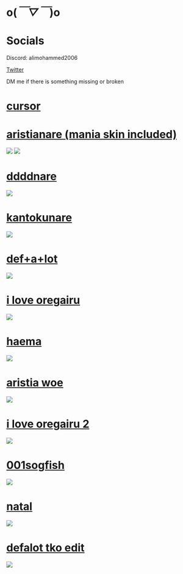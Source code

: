 # o(*￣▽￣*)o

# Socials

Discord: alimohammed2006

[Twitter](https://twitter.com/sognre)

DM me if there is something missing or broken

# [cursor](https://mega.nz/folder/AUICkZLT#EpPp8sVVMa_Rnq7DSfN-sA)

# [aristianare (mania skin included)](https://mega.nz/file/EBBTXJqC#m_U2oZ7kn4o4vHmA4QLfm8owOl_1-VWMtETqq22Rthw)
![](https://cdn.discordapp.com/attachments/705068055306174485/1187219426102231150/image.png?ex=65961740&is=6583a240&hm=932ab408805d4c220970b2f1bc925f983180b0b94b47bad6c96b58c207292e4a&)
![](https://cdn.discordapp.com/attachments/705068055306174485/1187219144014319796/image.png?ex=659616fd&is=6583a1fd&hm=40e51637d94a0c16ec907683a3e4bf67bfccca0e4e959953ae47b36aa71f09f8&)

# [ddddnare](https://mega.nz/file/0AwQgJZZ#0aLvhQ1jf0uqUtJ8sHaw9CJIGcu0Q6Jz6g183_5950Q)
![](https://cdn.discordapp.com/attachments/705068055306174485/1187220123614969876/image.png?ex=659617e6&is=6583a2e6&hm=9156e77194e1596901399e2f849adf420f48c1d3004b069ebde74057ab1a6165&)

# [kantokunare](https://mega.nz/file/sdgwwLCL#_DanQ6td839zcpqxTBzIixshPTX-HLnuSrg5WyRB_-Y)
![](https://cdn.discordapp.com/attachments/705068055306174485/1187222813925453834/image.png?ex=65961a68&is=6583a568&hm=7e8e7186cbba360b173bb7dac17624c0c7b68123ae40fb3e730d36f94d4d424e&)

# [def+a+lot](https://mega.nz/file/0JQSCbIb#vxIDQGOtCPapmwk13A6IHJFDNmbhp5rIItehlBd1Xtg)
![](https://cdn.discordapp.com/attachments/705068055306174485/1187220688575152128/image.png?ex=6596186d&is=6583a36d&hm=2e8fddbfcf45609f5e43a1aa56584e4a640c7955b0b26892ddddc28da36bd217&)

# [i love oregairu](https://mega.nz/file/tZQ1VAbT#dMc7PBc5lYM5NLhMvYvFmjK4dhmeA1zNVeqoeIhkG34)
![](https://cdn.discordapp.com/attachments/705068055306174485/1187221257633144854/image.png?ex=659618f5&is=6583a3f5&hm=3d94f14f809e2f670d0a0beb8c08a3ae43ecc7e4f4f156c98f758f8e5461f51e&)

# [haema](https://mega.nz/file/5EQDGJIT#QHc_JGjB7rgSy1Qzb5dYtq5LVWc15UNwXlO3EJpAru4)
![](https://cdn.discordapp.com/attachments/705068055306174485/1187221691978498138/image.png?ex=6596195c&is=6583a45c&hm=a0f8f572fc94130034d91116d8aa814bf4aa0ad65344679989670076d087774a&)

# [aristia woe](https://mega.nz/file/sUpWDDhZ#wPDxwIyweAtV4TunydBx5cRSPGbHqc4dEw3hITWzb90)
![](https://i.imgur.com/G6fHh02.png)

# [i love oregairu 2](https://mega.nz/file/1NR1xCoS#zdum8tqN0Siy-_-_PWgJ4jTEVkOagpYfFgoXLCKnfxQ)
![](https://i.imgur.com/4Hi2L6n.png)

# [001sogfish](https://mega.nz/file/xc4UgYqA#nrEWEElQA0jaoIVLA7_064huxhdur1nK43KZdfPuLpE)
![](https://i.imgur.com/CnAJVU3.png)

# [natal](https://mega.nz/file/9AJ1AKbL#IFNFVr_fIvX5SL7hw8RRlasxsqAzDlVTUxq-9xlkKMs)
![](https://i.imgur.com/0aNlNFa.png)

# [defalot tko edit](https://sognare.s-ul.eu/HYaVOkzU)
![](https://i.imgur.com/arLwlqY.jpg)

